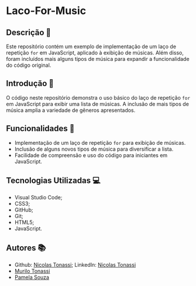 # Laco-For-Music


## Descrição 📖

 Este repositório contém um exemplo de implementação de um laço de repetição `for` em JavaScript, aplicado à exibição de músicas. Além disso, foram incluídos mais alguns tipos de música para expandir a funcionalidade do código original. 
 
 ## Introdução 🔧 
 
 O código neste repositório demonstra o uso básico do laço de repetição `for` em JavaScript para exibir uma lista de músicas. A inclusão de mais tipos de música amplia a variedade de gêneros apresentados. 
 
 ## Funcionalidades 🧠 
 
 - Implementação de um laço de repetição `for` para exibição de músicas. 
 - Inclusão de alguns novos tipos de música para diversificar a lista. 
 - Facilidade de compreensão e uso do código para iniciantes em JavaScript. 
 
 ## Tecnologias Utilizadas 💻 
 - Visual Studio Code; 
 - CSS3; 
 - GitHub; 
 - Git; 
 - HTML5; 
 - JavaScript. 
 
 
## Autores 📚
- Github: [Nicolas Tonassi](https://github.com/nicolas-tonassi); LinkedIn: [Nicolas Tonassi](https://www.linkedin.com/in/nicolas-tonassi-b70a50261?utm_source=share&utm_campaign=share_via&utm_content=profile&utm_medium=android_app)
- [Murilo Tonassi](https://github.com/murilo-tonassi)
- [Pamela Souza](https://github.com/PamelaSouzaSilva)